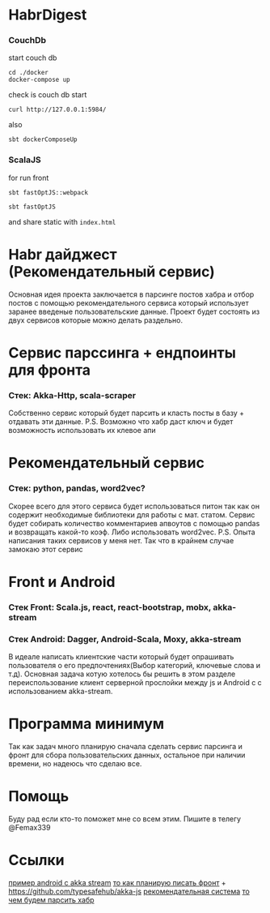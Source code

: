 # HabrDigest

### CouchDb
start couch db
```
cd ./docker 
docker-compose up
```

check is couch db start

```curl http://127.0.0.1:5984/```

also 

```sbt dockerComposeUp ```

### ScalaJS
for run front
```
sbt fastOptJS::webpack

sbt fastOptJS
```

and share static with ```index.html```

# Habr дайджест (Рекомендательный сервис)
Основная идея проекта заключается в парсинге постов хабра и отбор постов с помощью рекомендательного сервиса который использует заранее введеные пользовательские данные.
Проект будет состоять из двух сервисов которые можно делать раздельно. 
# Сервис парссинга + ендпоинты для фронта
### Стек: Akka-Http, scala-scraper
Собственно сервис который будет парсить и класть посты в базу + отдавать эти данные. 
P.S. Возможно что хабр даст ключ и будет возможность использовать их клевое апи
# Рекомендательный сервис 
### Стек: python, pandas, word2vec?
Скорее всего для этого сервиса будет использоваться питон так как он содержит необходимые библиотеки для работы с мат. статом.
Сервис будет собирать количество комментариев апвоутов с помощью pandas и возвращать какой-то коэф. Либо использовать word2vec.
P.S. Опыта написания таких сервисов у меня нет. Так что в крайнем случае замокаю этот сервис
# Front и Android
### Стек Front: Scala.js, react, react-bootstrap, mobx, akka-stream
### Стек Android: Dagger, Android-Scala, Moxy, akka-stream
В идеале написать клиентские части который будет опрашивать пользователя о его предпочтениях(Выбор категорий, ключевые слова и т.д). Основная задача котую хотелось бы решить в этом разделе переиспользование клиент серверной прослойки между js и Android c с использованием akka-stream.

# Программа минимум
Так как задач много планирую сначала сделать сервис парсинга и фронт для сбора пользовательских данных, остальное при наличии времени, но надеюсь что сделаю все. 

# Помощь
Буду рад если кто-то поможет мне со всем этим. Пишите в телегу @Femax339

# Ссылки
[пример android с akka stream](https://www.youtube.com/watch?v=kGH0mbjA2_U) 
[то как планирую писать фронт](https://www.youtube.com/watch?v=FuT1z3GbbC4 ) +
https://github.com/typesafehub/akka-js 
[рекомендательная система](https://www.youtube.com/watch?v=3MEe5IzBJk4)
[то чем будем парсить хабр](https://github.com/ruippeixotog/scala-scraper)

